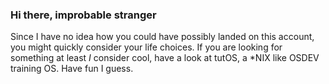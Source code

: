 ### Hi there, improbable stranger

Since I have no idea how you could have possibly landed on this account,
you might quickly consider your life choices. If you are looking for something
at least _I_ consider cool, have a look at tutOS, a *NIX like OSDEV training OS.
Have fun I guess.

